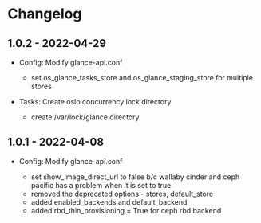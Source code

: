 # Changelog

## 1.0.2 - 2022-04-29

* Config: Modify glance-api.conf

  - set os_glance_tasks_store and os_glance_staging_store for multiple stores

* Tasks: Create oslo concurrency lock directory

  - create /var/lock/glance directory 

## 1.0.1 - 2022-04-08

* Config: Modify glance-api.conf

  - set show_image_direct_url to false b/c wallaby cinder and ceph pacific 
    has a problem when it is set to true.
  - removed the deprecated options - stores, default_store
  - added enabled_backends and default_backend
  - added rbd_thin_provisioning = True for ceph rbd backend
